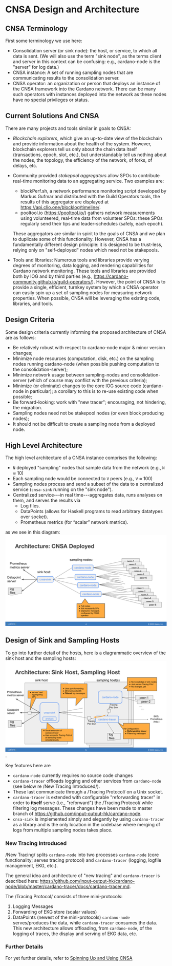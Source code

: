 # CNSA Design and Architecture
## CNSA Terminology

First some terminology we use here:

- Consolidation server (or sink node): the host, or service, to which
  all data is sent.  (We will also use the term "sink node", as the
  terms client and server in this context can be confusing: e.g.,
  cardano-node is the "server" for log data.)
- CNSA instance: A set of running sampling nodes that are
  communicating results to the consolidation server.
- CNSA operator: an organization or person that deploys an instance of
  the CNSA framework into the Cardano network.  There can be many such
  operators with instances deployed into the network as these nodes
  have no special privileges or status.
  
## Current Solutions And CNSA

There are many projects and tools similar in goals to CNSA:
 - *Blockchain explorers*, which give an up-to-date view of the
   blockchain and provide information about the health of the
   system. However, blockchain explorers tell us only about the chain
   data itself (transactions, epoch, slot, etc.), but understandably
   tell us nothing about the nodes, the topology, the efficiency of
   the network, of forks, of delays, etc.
- Community provided *stakepool aggregators* allow SPOs to contribute
  real-time monitoring data to an aggregating service. Two examples
  are:
  - blockPerf.sh, a network performance monitoring script developed by
    Markus Gufmar and distributed with the Guild Operators tools, the
    results of this aggregator are displayed at
    https://api.clio.one/blocklog/timeline/.
  - pooltool.io (https://pooltool.io/) gathers network measurements
    using volunteered, real-time data from volunteer SPOs: these SPOs
    regularly send their tips and leader-schedules (safely, each
    epoch).

  These aggregators are similar in spirit to the goals of CNSA and we
  plan to duplicate some of this functionality.  However, CNSA has a
  fundamentally different design principle: it is designed to be
  trust-less, relying only on "self-deployed" nodes which need not be
  stakepools.

- Tools and libraries: Numerous tools and libraries provide varying
  degrees of monitoring, data logging, and rendering capabilities for
  Cardano network monitoring. These tools and libraries are provided
  both by IOG and by third parties (e.g.,
  https://cardano-community.github.io/guild-operators/). However, the
  point of CNSA is to provide a single, efficient, turnkey system by
  which a CNSA operator can easily spin up a set of sampling nodes for
  measuring network properties.  When possible, CNSA will be
  leveraging the existing code, libraries, and tools.

## Design Criteria

Some design criteria currently informing the proposed architecture of CNSA are as follows:
- Be relatively robust with respect to cardano-node major & minor
  version changes;
- Minimize node resources (computation, disk, etc.) on the sampling
  nodes running cardano-node (when possible pushing computation to the
  consolidation-server);
- Minimize network usage between sampling-nodes and
  consolidation-server (which of course may conflict with the previous
  criteria);
- Minimize (or eliminate) changes to the core IOG source code
  (cardano-node in particular); a corollary to this is to re-use
  existing code when possible;
- Be forward-looking: work with "new tracer"; encouraging, not hindering, the migration.
- Sampling nodes need not be stakepool nodes (or even block producing
  nodes);
- It should not be difficult to create a sampling node from a deployed
  node.

## High Level Architecture

The high level architecture of a CNSA instance comprises the following:
- `N` deployed "sampling" nodes that sample data from the network (e.g.,
  `N` ≈ 10)
- Each sampling node would be connected to `V` peers (e.g., `V` ≈ 100)
- Sampling nodes process and send a subset of the data to a
  centralized service (`cnsa-sink` running on the "sink node").
- Centralized service---in real time---aggregates data, runs analyses
  on them, and serves the results via
  - Log files.
  - DataPoints (allows for Haskell programs to read arbitrary
    datatypes over socket).
  - Prometheus metrics (for “scalar” network metrics).

as we see in this diagram:
![Alt](architecture-deployed.svg)

## Design of Sink and Sampling Hosts

To go into further detail of the hosts, here is a diagrammatic
overview of the sink host and the sampling hosts:
![Alt](architecture-hosts.svg).

Key features here are
- `cardano-node` currently requires no source code changes
- `cardano-tracer` offloads logging and other services from
  `cardano-node` (see below re /New Tracing Introduced/).
- These last communicate through a /Tracing Protocol/ on a Unix
  socket.
- `cardano-tracer` is extended with configurable "reforwarding tracer"
  in order to **itself** serve (i.e., "reforward") the /Tracing
  Protocol/ while filtering log messages.  These changes have been 
  made to master branch of https://github.com/input-output-hk/cardano-node.
- `cnsa-sink` is implemented simply and elegantly by using
  `cardano-tracer` as a library and is the only location in the
  codebase where merging of logs from multiple sampling nodes takes
  place.

### New Tracing Introduced

/New Tracing/ splits `cardano-node` into two processes `cardano-node`
(core functionality; serves tracing protocol) and `cardano-tracer`
(logging, logfile management, EKG, etc.).

The general idea and architecture of "new tracing" and
`cardano-tracer` is described here:
https://github.com/input-output-hk/cardano-node/blob/master/cardano-tracer/docs/cardano-tracer.md.

The /Tracing Protocol/ consists of three mini-protocols:
1. Logging Messages
2. Forwarding of EKG store (scalar values)
3. DataPoints (newest of the mini-protocols)
`cardano-node` serves/produces the data, while `cardano-tracer`
consumes the data.  This new architecture allows offloading,
from `cardano-node`, of the logging of traces, the display and serving
of EKG data, etc.

### Further Details

For yet further details, refer to [Spinning Up and Using CNSA](RunningCNSA.md)
